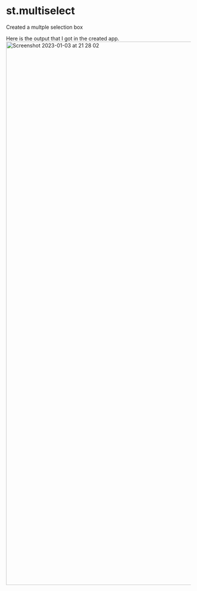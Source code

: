 # st.multiselect
Created a multple selection box

Here is the output that I got in the created app.  
<img width="1480" alt="Screenshot 2023-01-03 at 21 28 02" src="https://user-images.githubusercontent.com/47807830/210394037-0e109d8e-3f25-4f1e-816e-5e1069688f72.png">
